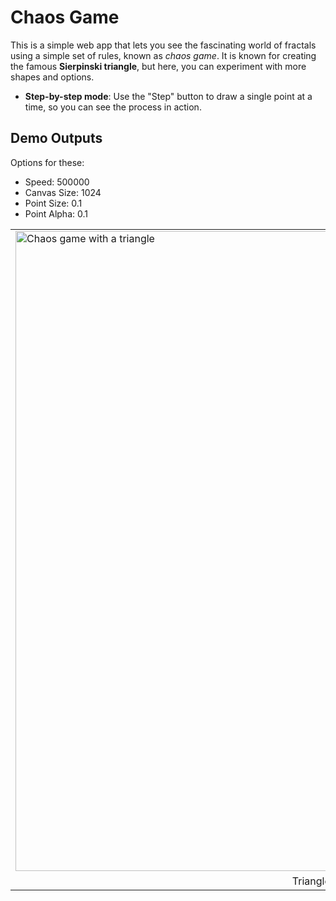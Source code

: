 # Chaos Game

This is a simple web app that lets you see the fascinating world of fractals using a simple set of rules, known as *chaos game*. It is known for creating the famous **Sierpinski triangle**, but here, you can experiment with more shapes and options.

- **Step-by-step mode**: Use the "Step" button to draw a single point at a time, so you can see the process in action.

## Demo Outputs
Options for these:
- Speed: 500000
- Canvas Size: 1024
- Point Size: 0.1
- Point Alpha: 0.1
<table>
  <tr>
    <td>
      <img width="1024" height="1024" alt="Chaos game with a triangle" src="https://github.com/user-attachments/assets/1ebe39d4-4490-4ef6-b5dd-19f8bfffc991" />
    </td>
    <td>
      <img width="1024" height="1024" alt="Chaos game with a pentagon" src="https://github.com/user-attachments/assets/155d5efe-070d-4baf-976c-272791ba900a" />
    </td>
    <td>
      <img width="1024" height="1024" alt="Chaos game with a hexagon" src="https://github.com/user-attachments/assets/15abf02e-c082-4270-b4e0-d5db59dd8217" />
    </td>
    <td>
      <img width="1024" height="1024" alt="Chaos game with a heptagon" src="https://github.com/user-attachments/assets/b0b967dc-1a63-4333-9093-d06a0cadc69c" />
    </td>
  </tr>
  <tr align="center">
    <td>Triangle (sides=3)</td>
    <td>Pentagon (sides=5)</td>
    <td>Hexagon (sides=6)</td>
    <td>Heptagon (sides=7)</td>
  </tr>
</table>
